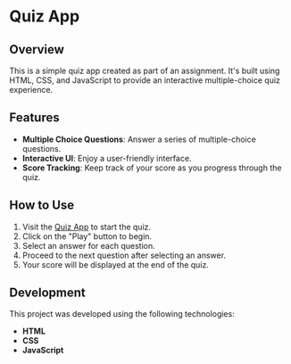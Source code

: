 # Quiz App

## Overview
This is a simple quiz app created as part of an assignment. It's built using HTML, CSS, and JavaScript to provide an interactive multiple-choice quiz experience.

## Features
- **Multiple Choice Questions**: Answer a series of multiple-choice questions.
- **Interactive UI**: Enjoy a user-friendly interface.
- **Score Tracking**: Keep track of your score as you progress through the quiz.

## How to Use
1. Visit the [Quiz App](https://yasharya2901.github.io/QuizApp/index.html) to start the quiz.
2. Click on the "Play" button to begin.
3. Select an answer for each question.
4. Proceed to the next question after selecting an answer.
5. Your score will be displayed at the end of the quiz.

## Development
This project was developed using the following technologies:
- **HTML**
- **CSS**
- **JavaScript**
